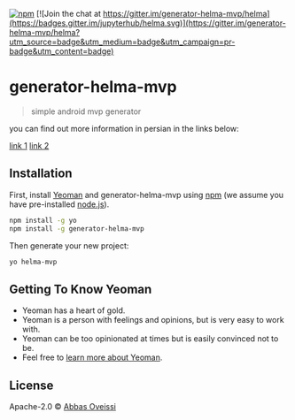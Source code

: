 [![npm](https://badge.fury.io/js/generator-helma-mvp.svg)](https://badge.fury.io/js/generator-helma-mvp) [![Join the chat at https://gitter.im/generator-helma-mvp/helma](https://badges.gitter.im/jupyterhub/helma.svg)](https://gitter.im/generator-helma-mvp/helma?utm_source=badge&utm_medium=badge&utm_campaign=pr-badge&utm_content=badge)
# generator-helma-mvp
> simple android mvp generator

you can find out more information in persian in the links below:

[link 1](http://abbas.oveissi.ir/2017/04/09/introducing-helma-opensource-generator/)
[link 2](http://abbas.oveissi.ir/2017/04/09/why-use-generators/)

## Installation

First, install [Yeoman](http://yeoman.io) and generator-helma-mvp using [npm](https://www.npmjs.com/) (we assume you have pre-installed [node.js](https://nodejs.org/)).

```bash
npm install -g yo
npm install -g generator-helma-mvp
```

Then generate your new project:

```bash
yo helma-mvp
```

## Getting To Know Yeoman

 * Yeoman has a heart of gold.
 * Yeoman is a person with feelings and opinions, but is very easy to work with.
 * Yeoman can be too opinionated at times but is easily convinced not to be.
 * Feel free to [learn more about Yeoman](http://yeoman.io/).

## License

Apache-2.0 © [Abbas Oveissi](http://abbas.oveissi.ir)


[npm-image]: https://badge.fury.io/js/generator-helma.svg
[npm-url]: https://npmjs.org/package/generator-helma
[travis-image]: https://travis-ci.org/د/generator-helma.svg?branch=master
[travis-url]: https://travis-ci.org/د/generator-helma
[daviddm-image]: https://david-dm.org/د/generator-helma.svg?theme=shields.io
[daviddm-url]: https://david-dm.org/د/generator-helma

